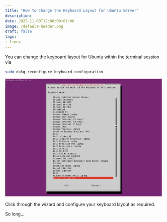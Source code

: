 ```yaml
---
title: "How to Change the Keyboard Layout for Ubuntu Server"
description: 
date: 2022-11-08T12:00:00+01:00
image: /default-header.png
draft: false
tags: 
- linux
---
```


You can change the keyboard layout for Ubuntu within the terminal session via



```bash {style=nord}
sudo dpkg-reconfigure keyboard-configuration
```

![List of keyboard layouts](list_of_keyboard_layouts.png)

Click through the wizard and configure your keyboard layout as required.

So long…